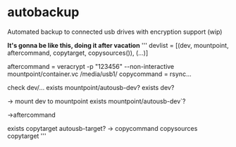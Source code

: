 # autobackup
Automated backup to connected usb drives with encryption support (wip)

**It's gonna be like this, doing it after vacation**
'''
devlist = [(dev, mountpoint, aftercommand, copytarget, copysources()), (...)]

aftercommand = veracrypt -p "123456" --non-interactive mountpoint/container.vc /media/usb1/
copycommand = rsync...

check dev/...
exists mountpoint/autousb-dev?
exists dev?

-> mount dev to mountpoint
exists mountpoint/autousb-dev`?

->aftercommand

exists copytarget autousb-target?
-> copycommand copysources copytarget
'''
